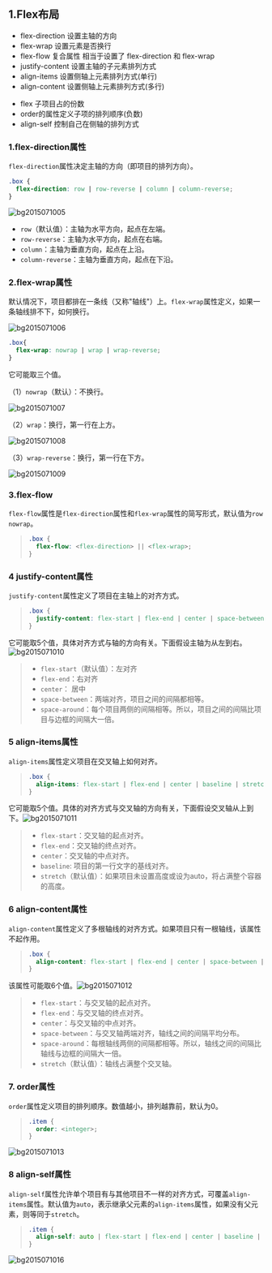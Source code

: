 ## 1.Flex布局

- flex-direction      设置主轴的方向
- flex-wrap              设置元素是否换行
- flex-flow                复合属性 相当于设置了 flex-direction 和 flex-wrap
- justify-content       设置主轴的子元素排列方式
- align-items           设置侧轴上元素排列方式(单行)
- align-content       设置侧轴上元素排列方式(多行)

+ flex   子项目占的份数
+ order的属性定义子项的排列顺序(负数)
+ align-self   控制自己在侧轴的排列方式

### 1.flex-direction属性

`flex-direction`属性决定主轴的方向（即项目的排列方向）。

~~~css
.box {
  flex-direction: row | row-reverse | column | column-reverse;
}
~~~

![bg2015071005](C:\Users\坟场蹦迪\Desktop\工具箱\笔记\image\bg2015071005.png)

- `row`（默认值）：主轴为水平方向，起点在左端。
- `row-reverse`：主轴为水平方向，起点在右端。
- `column`：主轴为垂直方向，起点在上沿。
- `column-reverse`：主轴为垂直方向，起点在下沿。

### 2.flex-wrap属性

默认情况下，项目都排在一条线（又称"轴线"）上。`flex-wrap`属性定义，如果一条轴线排不下，如何换行。

![bg2015071006](C:\Users\坟场蹦迪\Desktop\工具箱\笔记\image\bg2015071006.png)

```css
.box{
  flex-wrap: nowrap | wrap | wrap-reverse;
}
```

它可能取三个值。

（1）`nowrap`（默认）：不换行。

![bg2015071007](C:\Users\坟场蹦迪\Desktop\工具箱\笔记\image\bg2015071007.png)

（2）`wrap`：换行，第一行在上方。

![bg2015071008](C:\Users\坟场蹦迪\Desktop\工具箱\笔记\image\bg2015071008.jpg)

（3）`wrap-reverse`：换行，第一行在下方。

![bg2015071009](C:\Users\坟场蹦迪\Desktop\工具箱\笔记\image\bg2015071009.jpg)

### 3.flex-flow

`flex-flow`属性是`flex-direction`属性和`flex-wrap`属性的简写形式，默认值为`row nowrap`。

> ```css
> .box {
>   flex-flow: <flex-direction> || <flex-wrap>;
> }
> ```

### 4 justify-content属性

`justify-content`属性定义了项目在主轴上的对齐方式。

> ```css
> .box {
>   justify-content: flex-start | flex-end | center | space-between | space-around;
> }
> ```



它可能取5个值，具体对齐方式与轴的方向有关。下面假设主轴为从左到右。![bg2015071010](C:\Users\坟场蹦迪\Desktop\工具箱\笔记\image\bg2015071010.png)

> - `flex-start`（默认值）：左对齐
> - `flex-end`：右对齐
> - `center`： 居中
> - `space-between`：两端对齐，项目之间的间隔都相等。
> - `space-around`：每个项目两侧的间隔相等。所以，项目之间的间隔比项目与边框的间隔大一倍。

### 5 align-items属性

`align-items`属性定义项目在交叉轴上如何对齐。

> ```css
> .box {
>   align-items: flex-start | flex-end | center | baseline | stretch;
> }
> ```



它可能取5个值。具体的对齐方式与交叉轴的方向有关，下面假设交叉轴从上到下。![bg2015071011](C:\Users\坟场蹦迪\Desktop\工具箱\笔记\image\bg2015071011.png)

> - `flex-start`：交叉轴的起点对齐。
> - `flex-end`：交叉轴的终点对齐。
> - `center`：交叉轴的中点对齐。
> - `baseline`: 项目的第一行文字的基线对齐。
> - `stretch`（默认值）：如果项目未设置高度或设为auto，将占满整个容器的高度。

### 6 align-content属性

`align-content`属性定义了多根轴线的对齐方式。如果项目只有一根轴线，该属性不起作用。

> ```css
> .box {
>   align-content: flex-start | flex-end | center | space-between | space-around | stretch;
> }
> ```



该属性可能取6个值。![bg2015071012](C:\Users\坟场蹦迪\Desktop\工具箱\笔记\image\bg2015071012.png)

> - `flex-start`：与交叉轴的起点对齐。
> - `flex-end`：与交叉轴的终点对齐。
> - `center`：与交叉轴的中点对齐。
> - `space-between`：与交叉轴两端对齐，轴线之间的间隔平均分布。
> - `space-around`：每根轴线两侧的间隔都相等。所以，轴线之间的间隔比轴线与边框的间隔大一倍。
> - `stretch`（默认值）：轴线占满整个交叉轴。

### 7. order属性

`order`属性定义项目的排列顺序。数值越小，排列越靠前，默认为0。

> ```css
> .item {
>   order: <integer>;
> }
> ```

![bg2015071013](C:\Users\坟场蹦迪\Desktop\工具箱\笔记\image\bg2015071013.png)

### 8 align-self属性

`align-self`属性允许单个项目有与其他项目不一样的对齐方式，可覆盖`align-items`属性。默认值为`auto`，表示继承父元素的`align-items`属性，如果没有父元素，则等同于`stretch`。

> ```css
> .item {
>   align-self: auto | flex-start | flex-end | center | baseline | stretch;
> }
> ```

![bg2015071016](C:\Users\坟场蹦迪\Desktop\工具箱\笔记\image\bg2015071016.png)